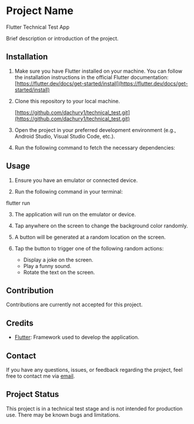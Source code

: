 # Project Name

Flutter Technical Test App

Brief description or introduction of the project.

## Installation

1. Make sure you have Flutter installed on your machine. You can follow the installation instructions in the official Flutter documentation: [https://flutter.dev/docs/get-started/install](https://flutter.dev/docs/get-started/install)

2. Clone this repository to your local machine.

    [https://github.com/dachury1/technical_test.git](https://github.com/dachury1/technical_test.git)

3. Open the project in your preferred development environment (e.g., Android Studio, Visual Studio Code, etc.).

4. Run the following command to fetch the necessary dependencies:

## Usage

1. Ensure you have an emulator or connected device.

2. Run the following command in your terminal:

  flutter run

3. The application will run on the emulator or device.

4. Tap anywhere on the screen to change the background color randomly.

5. A button will be generated at a random location on the screen.

6. Tap the button to trigger one of the following random actions:
   - Display a joke on the screen.
   - Play a funny sound.
   - Rotate the text on the screen.

## Contribution

Contributions are currently not accepted for this project.

## Credits

- [Flutter](https://flutter.dev): Framework used to develop the application.

## Contact

If you have any questions, issues, or feedback regarding the project, feel free to contact me via [email](achury.daniel1@gmail.com).

## Project Status

This project is in a technical test stage and is not intended for production use. There may be known bugs and limitations.
